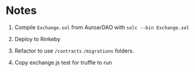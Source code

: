 # Notes

1. Compile `Exchange.sol` from AuroarDAO with `solc --bin Exchange.sol`
2. Deploy to Rinkeby

3. Refactor to use `/contracts` `/migrations` folders.
4. Copy exchange.js test for truffle to run
